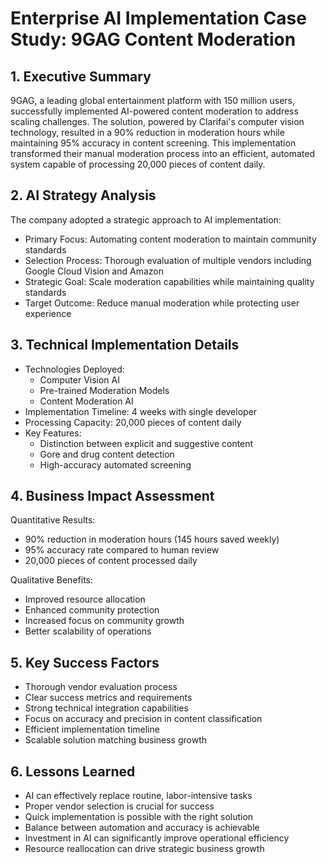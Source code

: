 # Enterprise AI Implementation Case Study: 9GAG Content Moderation

## 1. Executive Summary
9GAG, a leading global entertainment platform with 150 million users, successfully implemented AI-powered content moderation to address scaling challenges. The solution, powered by Clarifai's computer vision technology, resulted in a 90% reduction in moderation hours while maintaining 95% accuracy in content screening. This implementation transformed their manual moderation process into an efficient, automated system capable of processing 20,000 pieces of content daily.

## 2. AI Strategy Analysis
The company adopted a strategic approach to AI implementation:
- Primary Focus: Automating content moderation to maintain community standards
- Selection Process: Thorough evaluation of multiple vendors including Google Cloud Vision and Amazon
- Strategic Goal: Scale moderation capabilities while maintaining quality standards
- Target Outcome: Reduce manual moderation while protecting user experience

## 3. Technical Implementation Details
- Technologies Deployed:
  - Computer Vision AI
  - Pre-trained Moderation Models
  - Content Moderation AI
- Implementation Timeline: 4 weeks with single developer
- Processing Capacity: 20,000 pieces of content daily
- Key Features:
  - Distinction between explicit and suggestive content
  - Gore and drug content detection
  - High-accuracy automated screening

## 4. Business Impact Assessment
Quantitative Results:
- 90% reduction in moderation hours (145 hours saved weekly)
- 95% accuracy rate compared to human review
- 20,000 pieces of content processed daily

Qualitative Benefits:
- Improved resource allocation
- Enhanced community protection
- Increased focus on community growth
- Better scalability of operations

## 5. Key Success Factors
- Thorough vendor evaluation process
- Clear success metrics and requirements
- Strong technical integration capabilities
- Focus on accuracy and precision in content classification
- Efficient implementation timeline
- Scalable solution matching business growth

## 6. Lessons Learned
- AI can effectively replace routine, labor-intensive tasks
- Proper vendor selection is crucial for success
- Quick implementation is possible with the right solution
- Balance between automation and accuracy is achievable
- Investment in AI can significantly improve operational efficiency
- Resource reallocation can drive strategic business growth